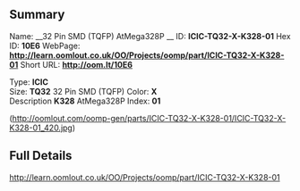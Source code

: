 

 ## Summary
Name: __32 Pin SMD (TQFP) AtMega328P __
ID: __ICIC-TQ32-X-K328-01__
Hex ID: __10E6__
WebPage: __http://learn.oomlout.co.uk/OO/Projects/oomp/part/ICIC-TQ32-X-K328-01__
Short URL: __http://oom.lt/10E6__

Type: __ICIC__  
Size: __TQ32__ 32 Pin SMD (TQFP) 
Color: __X__  
Description __K328__ AtMega328P 
Index: __01__


(http://oomlout.com/oomp-gen/parts/ICIC-TQ32-X-K328-01/ICIC-TQ32-X-K328-01_420.jpg)


 ## Full Details
 http://learn.oomlout.co.uk/OO/Projects/oomp/part/ICIC-TQ32-X-K328-01














